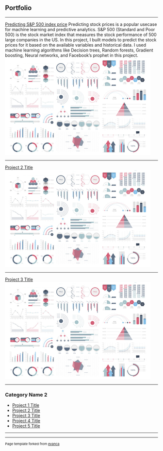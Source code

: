 ## Portfolio

---

[Predicting S&P 500 index price](/predict-sp500-index)
Predicting stock prices is a popular usecase for machine learning and predictive analytics. 
S&P 500 (Standard and Poor 500) is the stock market index that measures the stock performance of 500 large companies in the US.
In this project, I built models to predict the stock prices for it based on the available variables and historical data.
I used machine learning algorithms like Decision trees, Random forests, Gradient boosting, Neural networks, and Facebook’s prophet in this project.
<img src="images/dummy_thumbnail.jpg?raw=true"/>

---
[Project 2 Title](/pdf/sample_presentation.pdf)
<img src="images/dummy_thumbnail.jpg?raw=true"/>

---
[Project 3 Title](http://example.com/)
<img src="images/dummy_thumbnail.jpg?raw=true"/>

---

### Category Name 2

- [Project 1 Title](http://example.com/)
- [Project 2 Title](http://example.com/)
- [Project 3 Title](http://example.com/)
- [Project 4 Title](http://example.com/)
- [Project 5 Title](http://example.com/)

---




---
<p style="font-size:11px">Page template forked from <a href="https://github.com/evanca/quick-portfolio">evanca</a></p>
<!-- Remove above link if you don't want to attibute -->
